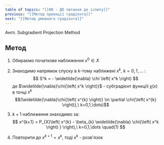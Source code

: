 ```yaml
---
table of topics: "[[00 - ДО питання до іспиту]]"
previous: "[[Метод проекції градієнта]]"
next: "[[Метод умовного градієнта]]"
---
```

Англ. Subgradient Projection Method


## Метод
1. Обираємо початкове наближення $x^0 \in X$
2. Знаходимо напрямок спуску в $k$-тому  наближені $x^k,\ k=0,1,\dots$ :
$$
 S^k = - \widetilde{\nabla} \chi \left( x^k \right) 
$$
	де $\widetilde{\nabla}\chi{\left( x^k \right)}$ - субградієнт функціїi $\chi{\left( x \right)}$ в точці $x^k$
	$$(\widetilde{\nabla}\chi{\left( x^{k} \right)} \in \partial \chi{\left( x^{k} \right)},\ k=0,1,\dots)$$

3.  $k+1$ наближення знаходимо за:
$$
x^{k+1} = P_{X}\left( x^{k} - \beta_{k} \widetilde{\nabla} \chi{\left( x^k \right) } \right),\ k=0,1,\dots \quad(1) 
$$
4. Повторити до $x^{k+1}=x^{k}$, тоді $x^{k}$ - розв'язок
